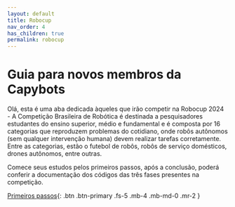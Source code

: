 ```yaml
---
layout: default
title: Robocup
nav_order: 4
has_children: true
permalink: robocup
---
```


# Guia para novos membros da Capybots

Olá, esta é uma aba dedicada àqueles que irão competir na Robocup 2024 - A Competição Brasileira de Robótica é destinada a pesquisadores estudantes do ensino superior, médio e fundamental e é composta por 16 categorias que reproduzem problemas do cotidiano, onde robôs autônomos (sem qualquer intervenção humana) devem realizar tarefas corretamente. Entre as categorias, estão o futebol de robôs, robôs de serviço domésticos, drones autônomos, entre outras.

Comece seus estudos pelos primeiros passos, após a conclusão, poderá conferir a documentação dos códigos das três fases presentes na competição.

[Primeiros passos](https://laser-robotics.github.io/robocup/primeiros-passos){: .btn .btn-primary .fs-5 .mb-4 .mb-md-0 .mr-2 }